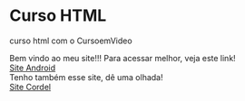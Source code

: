 # Curso HTML
 curso html com o CursoemVideo

 Bem vindo ao meu site!!!
 Para acessar melhor, veja este link!
 <br>
 <a href="https://luiz-eduardooo.github.io/projeto-android/">Site Android</a>
 <br>
 Tenho também esse site, dê uma olhada!<br>
 <a href="https://luiz-eduardooo.github.io/site-cordel/">Site Cordel</a>
